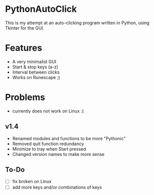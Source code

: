 # PythonAutoClick

This is my attempt at an auto-clicking program written in Python, using Tkinter for the GUI. 

# Features
- A very minimalist GUI
- Start & stop keys (a-z)
- Interval between clicks
- Works on Runescape ;)

# Problems
- currently does not work on Linux :(

## v1.4
- Renamed modules and functions to be more "Pythonic"
- Removed quit function redundancy
- Minimize to tray when Start pressed
- Changed version names to make more sense

## To-Do
- [ ] fix broken on Linux
- [ ] add more keys and/or combinations of keys
